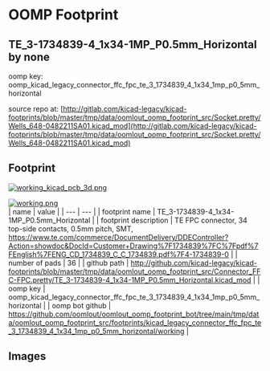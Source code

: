 # OOMP Footprint  
## TE_3-1734839-4_1x34-1MP_P0.5mm_Horizontal  by none  
  
oomp key: oomp_kicad_legacy_connector_ffc_fpc_te_3_1734839_4_1x34_1mp_p0_5mm_horizontal  
  
source repo at: [http://gitlab.com/kicad-legacy/kicad-footprints/blob/master/tmp/data/oomlout_oomp_footprint_src/Socket.pretty/Wells_648-0482211SA01.kicad_mod](http://gitlab.com/kicad-legacy/kicad-footprints/blob/master/tmp/data/oomlout_oomp_footprint_src/Socket.pretty/Wells_648-0482211SA01.kicad_mod)  
## Footprint  
  
[![working_kicad_pcb_3d.png](working_kicad_pcb_3d_600.png)](working_kicad_pcb_3d.png)  
  
[![working.png](working_600.png)](working.png)  
| name | value | 
| --- | --- | 
| footprint name | TE_3-1734839-4_1x34-1MP_P0.5mm_Horizontal | 
| footprint description | TE FPC connector, 34 top-side contacts, 0.5mm pitch, SMT, https://www.te.com/commerce/DocumentDelivery/DDEController?Action=showdoc&DocId=Customer+Drawing%7F1734839%7FC%7Fpdf%7FEnglish%7FENG_CD_1734839_C_C_1734839.pdf%7F4-1734839-0 | 
| number of pads | 36 | 
| github path | http://github.com/kicad-legacy/kicad-footprints/blob/master/tmp/data/oomlout_oomp_footprint_src/Connector_FFC-FPC.pretty/TE_3-1734839-4_1x34-1MP_P0.5mm_Horizontal.kicad_mod | 
| oomp key | oomp_kicad_legacy_connector_ffc_fpc_te_3_1734839_4_1x34_1mp_p0_5mm_horizontal | 
| oomp bot github | https://github.com/oomlout/oomlout_oomp_footprint_bot/tree/main/tmp/data/oomlout_oomp_footprint_src/footprints/kicad_legacy_connector_ffc_fpc_te_3_1734839_4_1x34_1mp_p0_5mm_horizontal/working | 
## Images  
